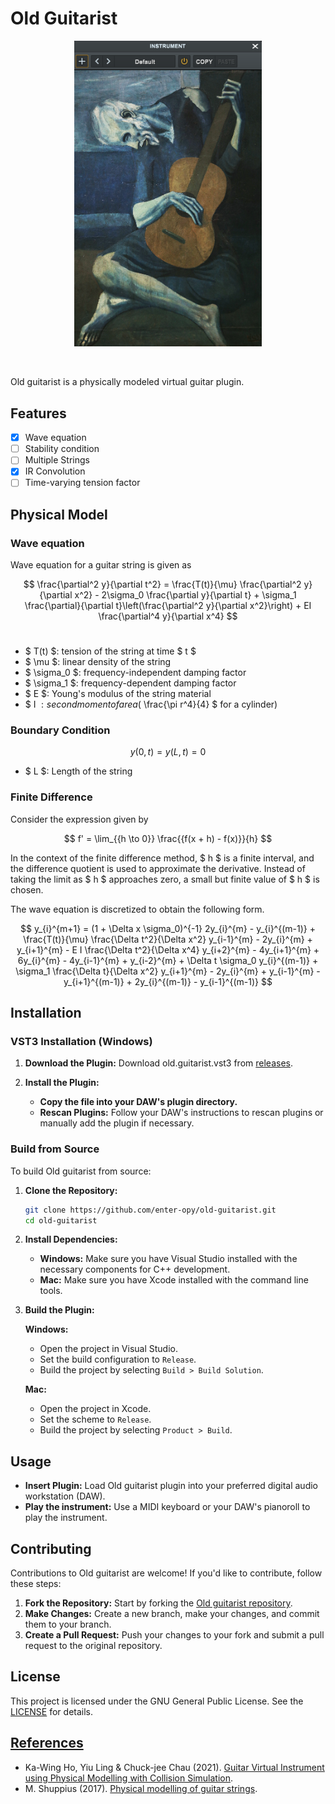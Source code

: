 <h1>Old Guitarist</h2>

<p align="center"><img src="res/Screenshot.png" width="300"></p>

<br>

<p>
    Old guitarist is a physically modeled virtual guitar plugin.
</p>

## Features
- [x] Wave equation
- [ ] Stability condition
- [ ] Multiple Strings
- [x] IR Convolution
- [ ] Time-varying tension factor

## Physical Model

### Wave equation
Wave equation for a guitar string is given as

$$
\frac{\partial^2 y}{\partial t^2} = \frac{T(t)}{\mu} \frac{\partial^2 y}{\partial x^2} - 2\sigma_0 \frac{\partial y}{\partial t} + \sigma_1 \frac{\partial}{\partial t}\left(\frac{\partial^2 y}{\partial x^2}\right) + EI \frac{\partial^4 y}{\partial x^4}
$$
<br>

- $ T(t) $: tension of the string at time $ t $
- $ \mu $: linear density of the string
- $ \sigma_0 $: frequency-independent damping factor
- $ \sigma_1 $: frequency-dependent damping factor
- $ E $: Young's modulus of the string material
- $ I $: second moment of area ($ \frac{\pi r^4}{4} $ for a cylinder)

### Boundary Condition
$$
y(0, t) = y(L, t) = 0
$$

- $ L $: Length of the string

### Finite Difference
Consider the expression given by

$$
f' = \lim_{{h \to 0}} \frac{{f(x + h) - f(x)}}{h}
$$

In the context of the finite difference method, $ h $ is a finite interval, and the difference quotient is used to approximate the derivative. Instead of taking the limit as $ h $ approaches zero, a small but finite value of $ h $ is chosen.

The wave equation is discretized to obtain the following form.

$$
y_{i}^{m+1} =  (1 + \Delta x \sigma_0)^{-1} 2y_{i}^{m} - y_{i}^{(m-1)} + \frac{T(t)}{\mu} \frac{\Delta t^2}{\Delta x^2} y_{i-1}^{m} - 2y_{i}^{m} + y_{i+1}^{m} - E I \frac{\Delta t^2}{\Delta x^4} y_{i+2}^{m} - 4y_{i+1}^{m} + 6y_{i}^{m} - 4y_{i-1}^{m} + y_{i-2}^{m} + \Delta t \sigma_0 y_{i}^{(m-1)} + \sigma_1 \frac{\Delta t}{\Delta x^2} y_{i+1}^{m} - 2y_{i}^{m} + y_{i-1}^{m} - y_{i+1}^{(m-1)} + 2y_{i}^{(m-1)} - y_{i-1}^{(m-1)}
$$

## Installation
### VST3 Installation (Windows)

1. **Download the Plugin:** Download old.guitarist.vst3 from [releases](https://github.com/enter-opy/old-guitarist/releases).

2. **Install the Plugin:**
   - **Copy the file into your DAW's plugin directory.**
   - **Rescan Plugins:** Follow your DAW's instructions to rescan plugins or manually add the plugin if necessary.

### Build from Source
To build Old guitarist from source:

1. **Clone the Repository:**
   ```bash
   git clone https://github.com/enter-opy/old-guitarist.git
   cd old-guitarist
2. **Install Dependencies:**
   - **Windows:** Make sure you have Visual Studio installed with the necessary components for C++ development.
   - **Mac:** Make sure you have Xcode installed with the command line tools.

3. **Build the Plugin:**

   **Windows:**
   - Open the project in Visual Studio.
   - Set the build configuration to `Release`.
   - Build the project by selecting `Build > Build Solution`.

   **Mac:**
   - Open the project in Xcode.
   - Set the scheme to `Release`.
   - Build the project by selecting `Product > Build`.
## Usage
- **Insert Plugin:** Load Old guitarist plugin into your preferred digital audio workstation (DAW).
- **Play the instrument:** Use a MIDI keyboard or your DAW's pianoroll to play the instrument.

## Contributing
Contributions to Old guitarist are welcome! If you'd like to contribute, follow these steps:
1. **Fork the Repository:** Start by forking the [Old guitarist repository](https://github.com/enter-opy/old-guitarist).
2. **Make Changes:** Create a new branch, make your changes, and commit them to your branch.
3. **Create a Pull Request:** Push your changes to your fork and submit a pull request to the original repository.
## License
This project is licensed under the GNU General Public License. See the [LICENSE](https://github.com/enter-opy/old-guitarist/blob/main/LICENSE) for details.

<h2><u>References</u></h2>

- Ka-Wing Ho, Yiu Ling & Chuck-jee Chau (2021). [Guitar Virtual Instrument using Physical Modelling with Collision Simulation](https://www.researchgate.net/publication/346562874_Guitar_Virtual_Instrument_using_Physical_Modelling_with_Collision_Simulation).</a><br>
- M. Shuppius (2017). [Physical modelling of guitar strings](https://www.youtube.com/watch?v=sxt5rxF_PdI).
</ul>
